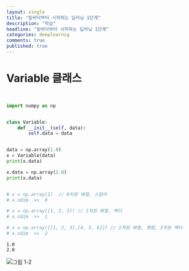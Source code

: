 ```yaml
---
layout: single
title: "밑바닥부터 시작하는 딥러닝 1단계"
description: "학습"
headline: "밑바닥부터 시작하는 딥러닝 1단계"
categories: deeplearnig
comments: true
published: true
---
```

# Variable 클래스

```python


import numpy as np


class Variable:
    def __init__(self, data):
        self.data = data


data = np.array(1.0)
x = Variable(data)
print(x.data)

x.data = np.array(2.0)
print(x.data)


# x = np.array(1)  // 0차원 배열, 스칼라
# x.ndim  >>  0  

# x = np.array([1, 2, 3]) // 1차원 배열, 벡터
# x.ndim  >>  1

# x = np.array([[1, 2, 3],[4, 5, 6]]) // 2차원 배열, 행렬, 3차원 벡터
# x.ndim  >>  2


```

    1.0
    2.0
    

![그림 1-2](https://user-images.githubusercontent.com/73815944/109747363-54e1a500-7c1a-11eb-9c64-e188d642bb16.png)



```python

```
